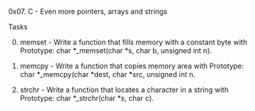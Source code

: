 0x07. C - Even more pointers, arrays and strings

Tasks

0. memset - Write a function that fills memory with a constant byte with
Prototype: char *_memset(char *s, char b, unsigned int n).

1. memcpy - Write a function that copies memory area with
Prototype: char *_memcpy(char *dest, char *src, unsigned int n.

2. strchr - Write a function that locates a character in a string with
Prototype: char *_strchr(char *s, char c).

